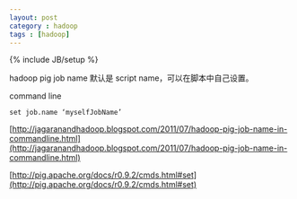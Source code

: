 ```yaml
---
layout: post
category : hadoop
tags : [hadoop]
---
```

{% include JB/setup %}

hadoop pig job name 默认是 script name，可以在脚本中自己设置。

command line

    set job.name ‘myselfJobName’


[http://jagaranandhadoop.blogspot.com/2011/07/hadoop-pig-job-name-in-commandline.html](http://jagaranandhadoop.blogspot.com/2011/07/hadoop-pig-job-name-in-commandline.html)

[http://pig.apache.org/docs/r0.9.2/cmds.html#set](http://pig.apache.org/docs/r0.9.2/cmds.html#set)
